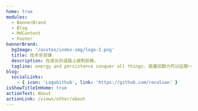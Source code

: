 ```yaml
---
home: true
modules:
  - BannerBrand
  - Blog
  - MdContent
  - Footer
bannerBrand:
  bgImage: '/asstes/index-img/logo-2.png'
  title: 技术杂货铺
  description: 在成长的道路上披荆斩棘。
  tagline: energy and persistence conquer all things. 能量加毅力可以征服一切。
blog:
  socialLinks:
    - { icon: 'LogoGithub', link: 'https://github.com/recoluan' }
isShowTitleInHome: true
actionText: About
actionLink: /views/other/about
---
```

<style>
  .description,.tagline {
    color:#fff;
  }
</style>